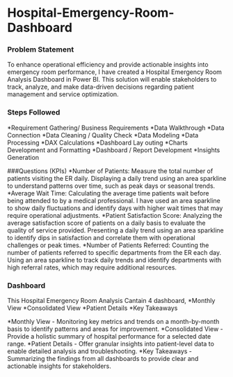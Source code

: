 # Hospital-Emergency-Room-Dashboard

### Problem Statement
To enhance operational efficiency and provide actionable insights into emergency room performance, I have created a Hospital Emergency Room Analysis Dashboard in Power BI. This solution will enable stakeholders to track, analyze, and make data-driven decisions regarding patient management and service optimization.

### Steps Followed
*Requirement Gathering/ Business Requirements
*Data Walkthrough
*Data Connection
*Data Cleaning / Quality Check
*Data Modeling
*Data Processing
*DAX Calculations
*Dashboard Lay outing
*Charts Development and Formatting
*Dashboard / Report Development
*Insights Generation

###Questions (KPIs)
*Number of Patients: Measure the total number of patients visiting the ER daily. Displaying a daily trend using an area sparkline to understand patterns over time, such as peak days or seasonal trends.
*Average Wait Time: Calculating the average time patients wait before being attended to by a medical professional. I have used an area sparkline to show daily fluctuations and identify days with higher wait times that may require operational adjustments.
*Patient Satisfaction Score: Analyzing the average satisfaction score of patients on a daily basis to evaluate the quality of service provided. Presenting a daily trend using an area sparkline to identify dips in satisfaction and correlate them with operational challenges or peak times.
*Number of Patients Referred: Counting the number of patients referred to specific departments from the ER each day.  Using an area sparkline to track daily trends and identify departments with high referral rates, which may require additional resources.
### Dashboard
This Hospital Emergency Room Analysis Cantain 4 dashboard,
*Monthly View
*Consolidated View
*Patient Details
*Key Takeaways

*Monthly View - Monitoring key metrics and trends on a month-by-month basis to identify patterns and areas for improvement.
*Consolidated View - Provide a holistic summary of hospital performance for a selected date range.
*Patient Details -  Offer granular insights into patient-level data to enable detailed analysis and troubleshooting.
*Key Takeaways - Summarizing the findings from all dashboards to provide clear and actionable insights for stakeholders.


